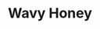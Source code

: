 ---
language: id
layout: product-item
title: Wavy Honey
description: Description in &amp; Wavy Honey
keyword: keyword in Wavy Honey
image: /images/Wavy-Honey.jpg
sub-title: Wavy Honey
article-1: Height &#58; 8″ <br>Length &#58; Random Lengths 4″-18″ <br>Thickness &#58; 3/8″ <br>Color &#58; Cream & milk chocolate shades <br>
title-right: Wavy Honey
article-right: Wavy Honey
title-2: Wavy Honey
article-2: Wavy Honey
article-3: Wavy Honey
alt-slide1: Wavy Honey
alt-slide2: Wavy Honey
alt-slide3: Wavy Honey
slide1: /images/Wavy-Honey.jpg
slide2: /images/Wavy-Honey.jpg
slide3: /images/Wavy-Honey.jpg
---